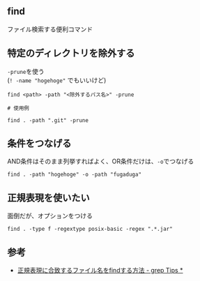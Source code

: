 ## find

ファイル検索する便利コマンド

## 特定のディレクトリを除外する

`-prune`を使う  
(`! -name "hogehoge"` でもいいけど)


```
find <path> -path "<除外するパス名>" -prune

# 使用例

find . -path ".git" -prune
```

## 条件をつなげる

AND条件はそのまま列挙すればよく、OR条件だけは、`-o`でつなげる

```
find . -path "hogehoge" -o -path "fugaduga"
```

## 正規表現を使いたい

面倒だが、オプションをつける

    find . -type f -regextype posix-basic -regex ".*.jar"

## 参考

- [正規表現に合致するファイル名をfindする方法 - grep Tips *](https://www.greptips.com/posts/301/)
